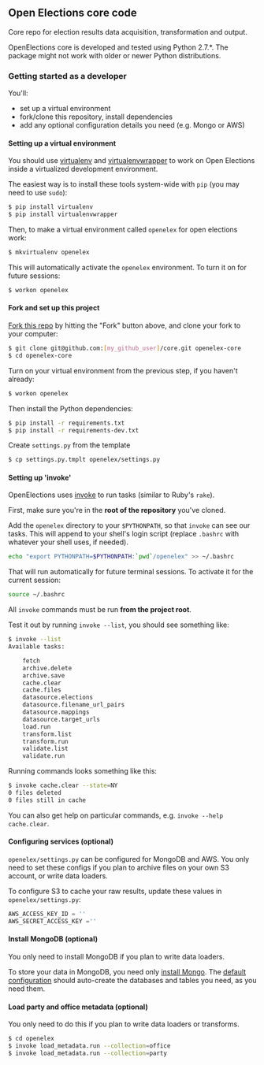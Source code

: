 ## Open Elections core code

Core repo for election results data acquisition, transformation and output.

OpenElections core is developed and tested using Python 2.7.\*. The package
might not work with older or newer Python distributions.

### Getting started as a developer

You'll:

* set up a virtual environment
* fork/clone this repository, install dependencies
* add any optional configuration details you need (e.g. Mongo or AWS)

#### Setting up a virtual environment

You should use [virtualenv](http://www.virtualenv.org/en/latest/) and [virtualenvwrapper](http://virtualenvwrapper.readthedocs.org/) to work on Open Elections inside a virtualized development environment.

The easiest way is to install these tools system-wide with `pip` (you may need to use `sudo`):

```bash
$ pip install virtualenv
$ pip install virtualenvwrapper
```

Then, to make a virtual environment called `openelex` for open elections work:

```bash
$ mkvirtualenv openelex
```

This will automatically activate the `openelex` environment. To turn it on for future sessions:

```bash
$ workon openelex
```

#### Fork and set up this project

[Fork this repo](https://help.github.com/articles/fork-a-repo) by hitting the "Fork" button above, and clone your fork to your computer:

```bash
$ git clone git@github.com:[my_github_user]/core.git openelex-core
$ cd openelex-core
```

Turn on your virtual environment from the previous step, if you haven't already:

```bash
$ workon openelex
```

Then install the Python dependencies:

```bash
$ pip install -r requirements.txt
$ pip install -r requirements-dev.txt
```

Create `settings.py` from the template

```bash
$ cp settings.py.tmplt openelex/settings.py
```

#### Setting up 'invoke'

OpenElections uses [invoke](http://docs.pyinvoke.org/en/latest/) to run tasks (similar to Ruby's `rake`).

First, make sure you're in the **root of the repository** you've cloned.

Add the `openelex` directory to your `$PYTHONPATH`, so that `invoke` can see our tasks. This will append to your shell's login script (replace `.bashrc` with whatever your shell uses, if needed).

```bash
echo "export PYTHONPATH=$PYTHONPATH:`pwd`/openelex" >> ~/.bashrc
```

That will run automatically for future terminal sessions. To activate it for the current session:

```bash
source ~/.bashrc
```

All `invoke` commands must be run **from the project root**.

Test it out by running `invoke --list`, you should see something like:

```bash
$ invoke --list
Available tasks:

    fetch
    archive.delete
    archive.save
    cache.clear
    cache.files
    datasource.elections
    datasource.filename_url_pairs
    datasource.mappings
    datasource.target_urls
    load.run
    transform.list
    transform.run
    validate.list
    validate.run
```

Running commands looks something like this:

```bash
$ invoke cache.clear --state=NY
0 files deleted
0 files still in cache
```

You can also get help on particular commands, e.g. `invoke --help cache.clear`.

#### Configuring services (optional)

`openelex/settings.py` can be configured for MongoDB and AWS. You only need to set these configs if you plan to archive files on your own S3 account, or write data loaders.

To configure S3 to cache your raw results, update these values in `openelex/settings.py`:

```python
AWS_ACCESS_KEY_ID = ''
AWS_SECRET_ACCESS_KEY =''
```

#### Install MongoDB (optional)

You only need to install MongoDB if you plan to write data loaders.

To store your data in MongoDB, you need only [install Mongo](http://docs.mongodb.org/manual/installation/). The [default configuration](https://github.com/openelections/core/blob/master/settings.py.tmplt#L5-L18) should auto-create the databases and tables you need, as you need them.

#### Load party and office metadata (optional)

You only need to do this if you plan to write data loaders or transforms.

```bash
$ cd openelex
$ invoke load_metadata.run --collection=office
$ invoke load_metadata.run --collection=party
```
